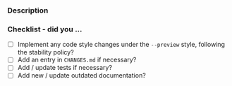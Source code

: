 <!-- Hello! Thanks for submitting a PR. To help make things go a bit more
     smoothly we would appreciate that you go through this template. -->

### Description

<!-- Good things to put here include: reasoning for the change (please link
     any relevant issues!), any noteworthy (or hacky) choices to be aware of,
     or what the problem resolved here looked like ... we won't mind a ranty
     story :) -->

### Checklist - did you ...

<!-- If any of the following items aren't relevant for your contribution,
     please still tick them so we know you've gone through the checklist.

     - Please familiarize yourself with Black's stability policy, linked
       below. Code style changes are only allowed under the `--preview` flag
       until maintainers move them to stable in the next calendar year.
     - All user-facing changes should get a changelog entry. If this isn't
       user-facing, signal to us that this should get the magical label to
       silence the check.
     - Tests are required for all bugfixes and new features.
     - Documentation changes are necessary for most formatting changes and
       other enhancements. -->

- [ ] Implement any code style changes under the `--preview` style, following the stability policy?
- [ ] Add an entry in `CHANGES.md` if necessary?
- [ ] Add / update tests if necessary?
- [ ] Add new / update outdated documentation?

<!-- Just as a reminder, everyone in all psf/black spaces, including PRs, must
     follow the PSF Code of Conduct (link below).

     Finally, once again thanks for your time and effort. If you have any
     feedback regarding your experience contributing here, please let us know!

     Helpful links:

     - PSF COC: https://www.python.org/psf/conduct/
     - Contributing docs: https://black.readthedocs.io/en/latest/contributing/index.html
     - Chat on Python Discord: https://discord.gg/RtVdv86PrH
     - Stability policy: https://black.readthedocs.io/en/latest/the_black_code_style/index.html -->
